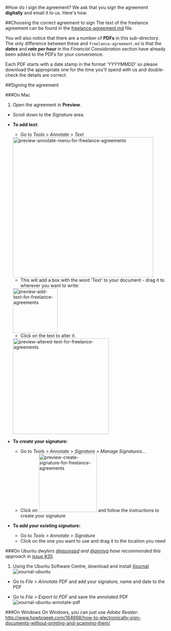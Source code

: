 #How do I sign the agreement?
We ask that you sign the agreement **digitally** and email it to us. Here's how.

##Choosing the correct agreement to sign
The text of the freelance agreement can be found in the [freelance-agreement.md](https://github.com/dwyl/summer-2015/blob/master/freelance-agreements/freelance-agreement.md) file.

You will also notice that there are a number of **PDFs** in this sub-directory. The only difference between these and `freelance-agreement.md` is that the **_dates_** and **_rate per hour_** in the _Financial Consideration_ section have already been added to the PDFs for your convenience.

Each PDF starts with a date stamp in the format _'YYYYMMDD'_ so please download the appropriate one for the time you'll spend with us and double-check the details are correct.

##Signing the agreement

###On Mac
1. Open the agreement in **Preview**.
+ Scroll down to the _Signature_ area.
+ **To add text**:
  + Go to _Tools > Annotate > Text_
  <img width="439" alt="preview-annotate-menu-for-freelance-agreements" src="https://cloud.githubusercontent.com/assets/4185328/8646836/efca8f24-294a-11e5-8f43-64b1890ff61a.png">
  
  + This will add a box with the word 'Text' to your document - drag it to wherever you want to write:    
  <img width="140" alt="preview-add-text-for-freelance-agreements" src="https://cloud.githubusercontent.com/assets/4185328/8646735/4101a27a-294a-11e5-91f4-377dd53434e4.png">
  
  + Click on the text to alter it.    
  <img width="300" alt="preview-altered-text-for-freelance-agreements" src="https://cloud.githubusercontent.com/assets/4185328/8646772/7910ec52-294a-11e5-9934-458242aec9af.png">
+ **To _create_ your signature:**
  + Go to _Tools > Annotate > Signature > Manage Signatures..._
  + Click on <img width="182" alt="preview-create-signature-for-freelance-agreements" src="https://cloud.githubusercontent.com/assets/4185328/8646908/7477c4da-294b-11e5-8b97-c8019900cf7d.png"> and follow the instructions to create your signature
+ **To _add_ your existing signature:**
  + Go to _Tools > Annotate > Signature_
  + Click on the one you want to use and drag it to the location you need
  
###On Ubuntu
_dwylers [@jasonspd](https://github.com/Jasonspd) and [@anniva](https://github.com/anniva) have recommended this approach in [issue #35](https://github.com/dwyl/summer-2015/issues/35)._    

1. Using the Ubuntu Software Centre, download and install [Xournal](https://apps.ubuntu.com/cat/applications/precise/xournal/)
![xournal-ubuntu](https://cloud.githubusercontent.com/assets/4185328/9004130/56e276c6-376b-11e5-8116-db0102c44c5d.png)

+ Go to _File > Annotate PDF_ and add your signature, name and date to the PDF

+ Go to _File > Export to PDF_ and save the annotated PDF
![xournal-ubuntu-annotate-pdf](https://cloud.githubusercontent.com/assets/4185328/9004750/ab7e5574-3770-11e5-8811-4ed845f40896.png)

###On Windows
On Windows, you can just use _Adobe Reader_:
http://www.howtogeek.com/164668/how-to-electronically-sign-documents-without-printing-and-scanning-them/
